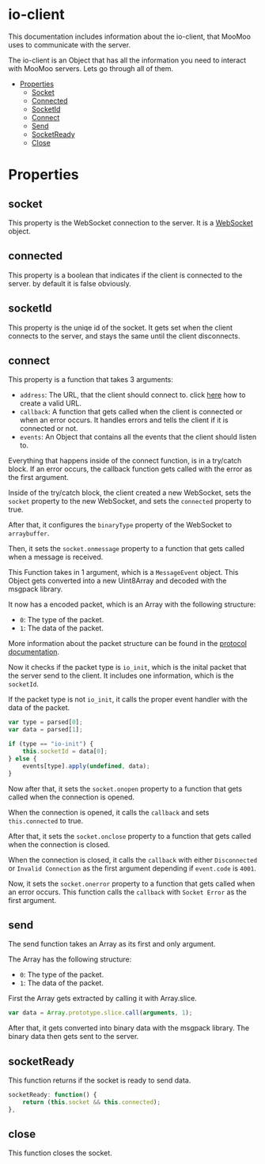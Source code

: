 # io-client 

This documentation includes information about the io-client, that MooMoo uses to communicate with the server.

The io-client is an Object that has all the information you need to interact with MooMoo servers. Lets go through all of them.

- [Properties](#properties)
  - [Socket](#socket)
  - [Connected](#connected)
  - [SocketId](#socketid)
  - [Connect](#connect)
  - [Send](#send)
  - [SocketReady](#socketready)
  - [Close](#close)

# Properties

## socket

This property is the WebSocket connection to the server. It is a [WebSocket](https://developer.mozilla.org/en-US/docs/Web/API/WebSocket) object.


## connected

This property is a boolean that indicates if the client is connected to the server.
by default it is false obviously.

## socketId


This property is the uniqe id of the socket.
It gets set when the client connects to the server, and stays the same until the client disconnects.

## connect

This property is a function that takes 3 arguments:
 - `address`: The URL, that the client should connect to. click [here](./README.md) how to create a valid URL.
 - `callback`: A function that gets called when the client is connected or when an error occurs. It handles errors and tells the client if it is connected or not.
 - `events`: An Object that contains all the events that the client should listen to.

Everything that happens inside of the connect function, is in a try/catch block.
If an error occurs, the callback function gets called with the error as the first argument.

Inside of the try/catch block, the client created a new WebSocket, sets the `socket` property to the new WebSocket, and sets the `connected` property to true.

After that, it configures the `binaryType` property of the WebSocket to `arraybuffer`.

Then, it sets the `socket.onmessage` property to a function that gets called when a message is received.

This Function takes in 1 argument, which is a `MessageEvent` object. This Object gets converted into a new Uint8Array and decoded with the msgpack library.

It now has a encoded packet, which is an Array with the following structure:
 - `0`: The type of the packet.
 - `1`: The data of the packet.

 More information about the packet structure can be found in the [protocol documentation](../protocol).

 Now it checks if the packet type is `io_init`, which is the inital packet that the server send to the client. It includes one information, which is the `socketId`.

If the packet type is not `io_init`, it calls the proper event handler with the data of the packet.

```js
var type = parsed[0];
var data = parsed[1];

if (type == "io-init") {
    this.socketId = data[0];
} else {
    events[type].apply(undefined, data);
}
```
 
 Now after that, it sets the `socket.onopen` property to a function that gets called when the connection is opened.

 When the connection is opened, it calls the `callback` and sets `this.connected` to true.

 After that, it sets the `socket.onclose` property to a function that gets called when the connection is closed.

 When the connection is closed, it calls the `callback` with either `Disconnected` or `Invalid Connection` as the first argument depending if `event.code` is `4001`.

 Now, it sets the `socket.onerror` property to a function that gets called when an error occurs. This function calls the `callback` with `Socket Error` as the first argument.

 ## send

The send function takes an Array as its first and only argument.

The Array has the following structure:
 - `0`: The type of the packet.
 - `1`: The data of the packet.

 First the Array gets extracted by calling it with Array.slice.

 ```js
 var data = Array.prototype.slice.call(arguments, 1);
 ```

 After that, it gets converted into binary data with the msgpack library.
 The binary data then gets sent to the server.

## socketReady

This function returns if the socket is ready to send data.

```js
socketReady: function() {
    return (this.socket && this.connected);
},
```

## close

This function closes the socket.
